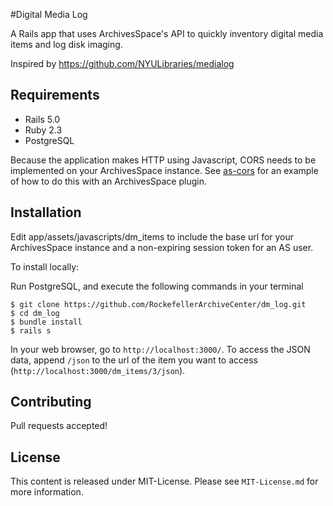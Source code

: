 #Digital Media Log

A Rails app that uses ArchivesSpace's API to quickly inventory digital media items and log disk imaging.

Inspired by https://github.com/NYULibraries/medialog 

## Requirements

* Rails 5.0
* Ruby 2.3
* PostgreSQL

Because the application makes HTTP using Javascript, CORS needs to be implemented on your ArchivesSpace instance. See [as-cors](https://github.com/RockefellerArchiveCenter/as-cors) for an example of how to do this with an ArchivesSpace plugin.

## Installation
Edit app/assets/javascripts/dm_items to include the base url for your ArchivesSpace instance and a non-expiring session token for an AS user.

To install locally:

Run PostgreSQL, and execute the following commands in your terminal
```
$ git clone https://github.com/RockefellerArchiveCenter/dm_log.git
$ cd dm_log
$ bundle install
$ rails s
```
In your web browser, go to `http://localhost:3000/`. To access the JSON data, append `/json` to the url of the item you want to access (`http://localhost:3000/dm_items/3/json`).

## Contributing

Pull requests accepted!

## License

This content is released under MIT-License. Please see `MIT-License.md` for more information.